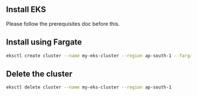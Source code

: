 Install EKS
------------
Please follow the prerequisites doc before this.

Install using Fargate
---------------------
```bash
eksctl create cluster --name my-eks-cluster --region ap-south-1 --fargate
```

Delete the cluster
-------------------
```bash
eksctl delete cluster --name my-eks-cluster --region ap-south-1
```

